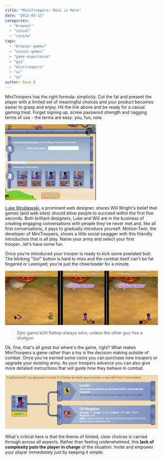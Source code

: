```yaml
---
title: "MiniTroopers: Mini is More"
date: "2012-03-13"
categories: 
  - "browser"
  - "casual"
  - "review"
tags: 
  - "browser-games"
  - "casual-games"
  - "game-experience"
  - "gui"
  - "minitroopers"
  - "ui"
  - "ux"
author: Dave B
---
```


MiniTroopers has the right formula: simplicity. Cut the fat and present the player with a limited set of meaningful choices and your product becomes easier to grasp and enjoy. Hit the link above and be ready for a casual gaming treat. Forget signing up, screw password strength and nagging terms of use - the terms are easy: you, fun, now.

[![minitroopers](images/Mini_New-300x249.png "Mini_New")](images/Mini_New.png)

[Luke Wroblewski](http://ww.lukew.com/ff/entry.asp?1130), a prominent web designer, shares Will Wright's belief that games (and web sites) should allow people to succeed within the first five seconds. Both brilliant designers, Luke and Will are in the business of creating engaging conversations with people they've never met and, like all first conversations, it pays to gradually introduce yourself. Motion-Twin, the developer of MiniTroopers, shows a little social swagger with this friendly introduction that is all play. Name your army and select your first trooper...let's have some fun.

Once you're introduced your trooper is ready to kick some pixelated butt. The blinking "Go!" button is hard to miss and the combat itself can't be fat fingered or Leeroyed; you're just the cheerleader for a minute.

[![minibattles](images/Mini_Battles-1024x362.png "Mini_Battles")](images/Mini_Battles.png)
> Epic game'sUX flattop always wins, unless the other guy has a shotgun

Ok, fine, that's all great but where's the game, right? What makes MiniTroopers a game rather than a toy is the decision making outside of combat. Once you've earned some coins you can purchase new troopers or upgrade your existing army. As your troopers advance you can also give more detailed instructions that will guide how they behave in combat.

[![minilv1up](images/Mini_LvlUP.png "Mini_LvlUP")](images/Mini_LvlUP.png)

What's critical here is that the theme of limited, clear choices is carried through across all aspects. Rather than feeling underwhelmed, this **lack of complexity puts the player in charge** of the situation. Invite and empower your player immediately just by keeping it simple.
